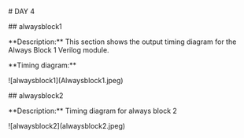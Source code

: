 \# DAY 4



\## alwaysblock1



\*\*Description:\*\* This section shows the output timing diagram for the Always Block 1 Verilog module.



\*\*Timing diagram:\*\*



!\[alwaysblock1](Alwaysblock1.jpeg)





\## alwaysblock2

\*\*Description:\*\* Timing diagram for always block 2  

!\[alwaysblock2](alwaysblock2.jpeg)





